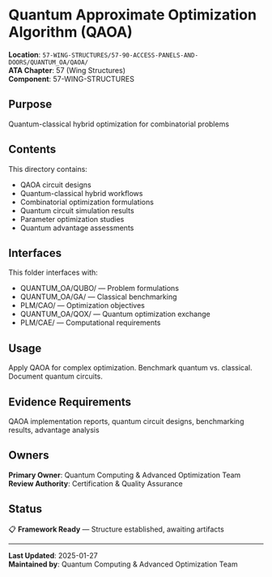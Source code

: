 # Quantum Approximate Optimization Algorithm (QAOA)

**Location**: `57-WING-STRUCTURES/57-90-ACCESS-PANELS-AND-DOORS/QUANTUM_OA/QAOA/`  
**ATA Chapter**: 57 (Wing Structures)  
**Component**: 57-WING-STRUCTURES

## Purpose

Quantum-classical hybrid optimization for combinatorial problems

## Contents

This directory contains:

- QAOA circuit designs
- Quantum-classical hybrid workflows
- Combinatorial optimization formulations
- Quantum circuit simulation results
- Parameter optimization studies
- Quantum advantage assessments

## Interfaces

This folder interfaces with:

- QUANTUM_OA/QUBO/ — Problem formulations
- QUANTUM_OA/GA/ — Classical benchmarking
- PLM/CAO/ — Optimization objectives
- QUANTUM_OA/QOX/ — Quantum optimization exchange
- PLM/CAE/ — Computational requirements

## Usage

Apply QAOA for complex optimization. Benchmark quantum vs. classical. Document quantum circuits.

## Evidence Requirements

QAOA implementation reports, quantum circuit designs, benchmarking results, advantage analysis

## Owners

**Primary Owner**: Quantum Computing & Advanced Optimization Team  
**Review Authority**: Certification & Quality Assurance

## Status

📋 **Framework Ready** — Structure established, awaiting artifacts

---

**Last Updated**: 2025-01-27  
**Maintained by**: Quantum Computing & Advanced Optimization Team
